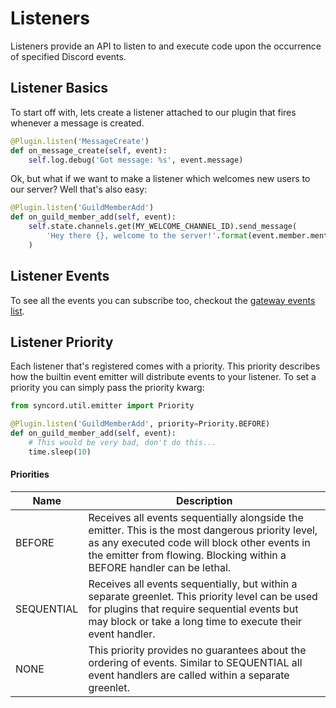 # Listeners

Listeners provide an API to listen to and execute code upon the occurrence of specified Discord events.

## Listener Basics

To start off with, lets create a listener attached to our plugin that fires whenever a message is created.

```py
@Plugin.listen('MessageCreate')
def on_message_create(self, event):
    self.log.debug('Got message: %s', event.message)
```

Ok, but what if we want to make a listener which welcomes new users to our server? Well that's also easy:

```py
@Plugin.listen('GuildMemberAdd')
def on_guild_member_add(self, event):
    self.state.channels.get(MY_WELCOME_CHANNEL_ID).send_message(
        'Hey there {}, welcome to the server!'.format(event.member.mention)
    )
```

## Listener Events

To see all the events you can subscribe too, checkout the [gateway events list](https://b1naryth1ef.github.io/disco/api/disco_gateway_events.html).

## Listener Priority

Each listener that's registered comes with a priority. This priority describes how the builtin event emitter will distribute events to your listener. To set a priority you can simply pass the priority kwarg:

```py
from syncord.util.emitter import Priority

@Plugin.listen('GuildMemberAdd', priority=Priority.BEFORE)
def on_guild_member_add(self, event):
    # This would be very bad, don't do this...
    time.sleep(10)
```

#### Priorities

| Name | Description |
|------|-------------|
| BEFORE | Receives all events sequentially alongside the emitter. This is the most dangerous priority level, as any executed code will block other events in the emitter from flowing. Blocking within a BEFORE handler can be lethal. |
| SEQUENTIAL | Receives all events sequentially, but within a separate greenlet. This priority level can be used for plugins that require sequential events but may block or take a long time to execute their event handler. |
| NONE | This priority provides no guarantees about the ordering of events. Similar to SEQUENTIAL all event handlers are called within a separate greenlet. |
